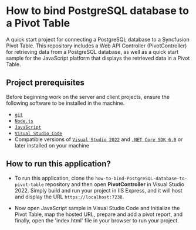 # How to bind PostgreSQL database to a Pivot Table

A quick start project for connecting a PostgreSQL database to a Syncfusion Pivot Table. This repository includes a Web API Controller (PivotController) for retrieving data from a PostgreSQL database, as well as a quick start sample for the JavaScript platform that displays the retrieved data in a Pivot Table.

## Project prerequisites

Before beginning work on the server and client projects, ensure the following software to be installed in the machine.

* [`git`](https://git-scm.com/downloads)
* [`Node.js`](https://nodejs.org/en/)
* [`JavaScript`](https://developer.mozilla.org/en-US/docs/Web/JavaScript)
* [`Visual Studio Code`](https://code.visualstudio.com/)
* Compatible versions of [`Visual Studio 2022`](https://visualstudio.microsoft.com/downloads/ ) and [`.NET Core SDK 6.0`](https://dotnet.microsoft.com/en-us/download/dotnet/6.0) or later installed on your machine

## How to run this application?

* To run this application, clone the `how-to-bind-PostgreSQL-database-to-pivot-table` repository and then open **PivotController** in Visual Studio 2022. Simply build and run your project in IIS Express, and it will host and display the URL `https://localhost:7238`.

*  Now open JavaScript sample in Visual Studio Code and Initialize the Pivot Table, map the hosted URL, prepare and add a pivot report, and finally, open the 'index.html' file in your browser to run your project.